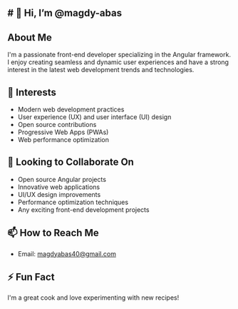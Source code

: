<h2># 👋 Hi, I’m @magdy-abas</h2>

## About Me
I'm a passionate front-end developer specializing in the Angular framework. I enjoy creating seamless and dynamic user experiences and have a strong interest in the latest web development trends and technologies.

## 👀 Interests
- Modern web development practices
- User experience (UX) and user interface (UI) design
- Open source contributions
- Progressive Web Apps (PWAs)
- Web performance optimization


## 💞️ Looking to Collaborate On
- Open source Angular projects
- Innovative web applications
- UI/UX design improvements
- Performance optimization techniques
- Any exciting front-end development projects

## 📫 How to Reach Me

- Email:  [magdyabas40@gmail.com](magdyabas40@gmail.com)



## ⚡ Fun Fact
I'm a great cook and love experimenting with new recipes!


<!---
magdy-abas/magdy-abas is a ✨ special ✨ repository because its `README.md` (this file) appears on your GitHub profile.
You can click the Preview link to take a look at your changes.
--->
